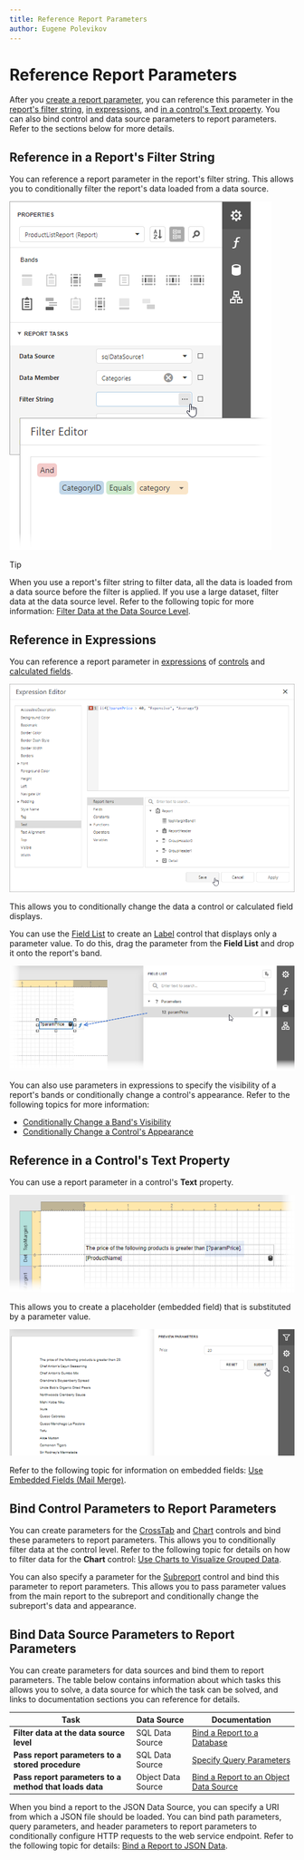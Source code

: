 ```yaml
---
title: Reference Report Parameters
author: Eugene Polevikov
---
```


# Reference Report Parameters

After you [create a report parameter](create-a-report-parameter.md), you can reference this parameter in the [report's filter string](#reference-in-a-reports-filter-string), [in expressions](#reference-in-expressions), and [in a control's Text property](#reference-in-a-controls-text-property). You can also bind control and data source parameters to report parameters. Refer to the sections below for more details.

## Reference in a Report's Filter String

You can reference a report parameter in the report's filter string. This allows you to conditionally filter the report's data loaded from a data source.

![reference parameter in report filter string](../../../images/reference-parameter-in-report-filter-string.png)

> [!TIP]
> When you use a report's filter string to filter data, all the data is loaded from a data source before the filter is applied. If you use a large dataset, filter data at the data source level. Refer to the following topic for more information: [Filter Data at the Data Source Level](../shape-report-data/filter-data/filter-data-at-the-data-source-level.md). 

## Reference in Expressions

You can reference a report parameter in [expressions](../use-expressions.md) of [controls](../use-report-elements/use-basic-report-controls.md) and [calculated fields](../shape-report-data/use-calculated-fields/calculated-fields-overview.md).

![Reference report parameters in expressions](../../../images/report-parameters-reference-in-expression.png)

This allows you to conditionally change the data a control or calculated field displays.

You can use the [Field List](../report-designer-tools/ui-panels/field-list.md) to create an [Label](../use-report-elements/use-basic-report-controls/label.md) control that displays only a parameter value. To do this, drag the parameter from the **Field List** and drop it onto the report's band.
 
![Drag and drop a report parameter](../../../images/reference-parameter-drag-and-drop.png)

You can also use parameters in expressions to specify the visibility of a report's bands or conditionally change a control's appearance. Refer to the following topics for more information:

* [Conditionally Change a Band's Visibility](../shape-report-data/specify-conditions-for-report-elements/conditionally-change-a-bands-visibility-expression-bindings.md)
* [Conditionally Change a Control's Appearance](../shape-report-data/specify-conditions-for-report-elements/conditionally-change-a-control-appearance.md)

## Reference in a Control's Text Property

You can use a report parameter in a control's **Text** property.

![Reference a parameter in a control's Text property (Designer)](../../../images/report-parameters-reference-in-text-property.png)

This allows you to create a placeholder (embedded field) that is substituted by a parameter value. 

![Reference a parameter in a control's Text property (Preview)](../../../images/report-parameters-reference-in-text-preview.png)

Refer to the following topic for information on embedded fields: [Use Embedded Fields (Mail Merge)](../use-report-elements/use-embedded-fields-mail-merge.md).

## Bind Control Parameters to Report Parameters

You can create parameters for the [CrossTab](../create-reports/cross-tab-reports.md) and [Chart](../use-report-elements/use-charts/use-charts-in-reports.md) controls and bind these parameters to report parameters. This allows you to conditionally filter data at the control level. Refer to the following topic for details on how to filter data for the **Сhart** control: [Use Charts to Visualize Grouped Data](../use-report-elements/use-charts/use-charts-to-visualize-grouped-data.md).

You can also specify a parameter for the [Subreport](../use-report-elements/use-basic-report-controls/subreport.md) control and bind this parameter to report parameters. This allows you to pass parameter values from the main report to the subreport and conditionally change the subreport's data and appearance.
 
## Bind Data Source Parameters to Report Parameters

You can create parameters for data sources and bind them to report parameters. The table below contains information about which tasks this allows you to solve, a data source for which the task can be solved, and links to documentation sections you can reference for details.

| Task | Data Source | Documentation |
| --- | --- | --- |
| **Filter data at the data source level** | SQL Data Source | [Bind a Report to a Database](../bind-to-data/bind-a-report-to-a-database.md) |
| **Pass report parameters to a stored procedure** | SQL Data Source | [Specify Query Parameters](../bind-to-data/specify-query-parameters.md) |
| **Pass report parameters to a method that loads data** | Object Data Source | [Bind a Report to an Object Data Source](../bind-to-data/bind-a-report-to-an-object-data-source.md) |

When you bind a report to the JSON Data Source, you can specify a URI from which a JSON file should be loaded. You can bind path parameters, query parameters, and header parameters to report parameters to conditionally configure HTTP requests to the web service endpoint. Refer to the following topic for details: [Bind a Report to JSON Data](../bind-to-data/bind-a-report-to-json-data.md).